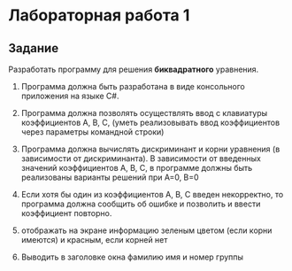 ﻿# Лабораторная работа 1


## Задание

Разработать программу для решения  **биквадратного**  уравнения.  
1. Программа должна быть разработана в виде консольного приложения на языке C#.  
2. Программа должна позволять осуществлять ввод с клавиатуры коэффициентов А, В, С, (уметь реализовывать ввод коэффициентов через параметры командной строки)

3. Программа должна вычислять дискриминант и корни уравнения (в зависимости от дискриминанта). В зависимости от введенных значений коэффициентов А, В, С, в программе должны быть реализованы варианты решений при А=0, В=0

4. Если хотя бы один из коэффициентов А, В, С введен некорректно, то программа должна сообщить об ошибке и позволить и ввести коэффициент повторно.

5. отображать на экране информацию зеленым цветом (если корни имеются) и красным, если корней нет  
6. Выводить в заголовке окна фамилию имя и номер группы


